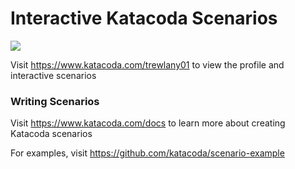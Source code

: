 # Interactive Katacoda Scenarios

[![](http://shields.katacoda.com/katacoda/trewlany01/count.svg)](https://www.katacoda.com/trewlany01 "Get your profile on Katacoda.com")

Visit https://www.katacoda.com/trewlany01 to view the profile and interactive scenarios

### Writing Scenarios
Visit https://www.katacoda.com/docs to learn more about creating Katacoda scenarios

For examples, visit https://github.com/katacoda/scenario-example
